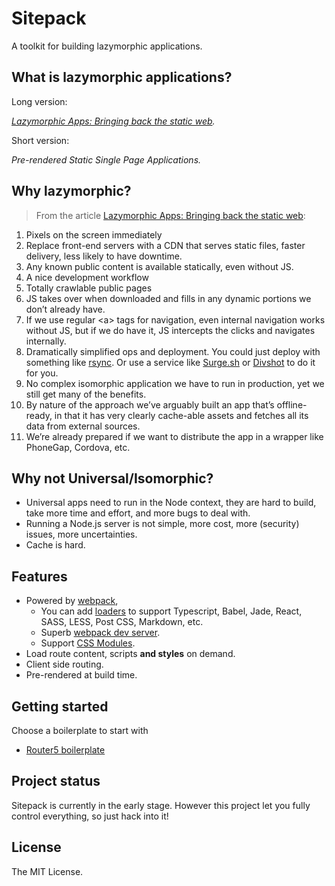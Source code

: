 # Sitepack
A toolkit for building lazymorphic applications.


## What is lazymorphic applications?
Long version:

*[Lazymorphic Apps: Bringing back the static web](https://blog.andyet.com/2015/05/18/lazymorphic-apps-bringing-back-static-web).*

Short version:

*Pre-rendered Static Single Page Applications.*


## Why lazymorphic?

> From the article [Lazymorphic Apps: Bringing back the static web](https://blog.andyet.com/2015/05/18/lazymorphic-apps-bringing-back-static-web/#it-may-not-solve-everything-but-it-sure-works-well-for-most-things):

1. Pixels on the screen immediately
2. Replace front-end servers with a CDN that serves static files, faster delivery, less likely to have downtime.
3. Any known public content is available statically, even without JS.
4. A nice development workflow
5. Totally crawlable public pages
6. JS takes over when downloaded and fills in any dynamic portions we don’t already have.
7. If we use regular &lt;a&gt; tags for navigation, even internal navigation works without JS, but if we do have it, JS intercepts the clicks and navigates internally.
8. Dramatically simplified ops and deployment. You could just deploy with something like [rsync](http://linux.die.net/man/1/rsync). Or use a service like [Surge.sh](http://surge.sh/) or [Divshot](http://divshot.com/) to do it for you.
9. No complex isomorphic application we have to run in production, yet we still get many of the benefits.
10. By nature of the approach we’ve arguably built an app that’s offline-ready, in that it has very clearly cache-able assets and fetches all its data from external sources.
11. We’re already prepared if we want to distribute the app in a wrapper like PhoneGap, Cordova, etc.


## Why not Universal/Isomorphic?
- Universal apps need to run in the Node context, they are hard to build, take more time and effort, and more bugs to deal with.
- Running a Node.js server is not simple, more cost, more (security) issues, more uncertainties.
- Cache is hard.


## Features
- Powered by [webpack](https://webpack.github.io/),
  - You can add [loaders](https://webpack.github.io/docs/list-of-loaders.html) to support Typescript, Babel, Jade, React, SASS, LESS, Post CSS, Markdown, etc.
  - Superb [webpack dev server](https://webpack.github.io/docs/webpack-dev-server.html).
  - Support [CSS Modules](https://github.com/css-modules/css-modules).
- Load route content, scripts **and styles** on demand.
- Client side routing.
- Pre-rendered at build time.


## Getting started
Choose a boilerplate to start with
- [Router5 boilerplate](https://github.com/sitepack/router5-boilerplate)


## Project status
Sitepack is currently in the early stage. However this project let you fully control everything, so just hack into it!


## License
The MIT License.
